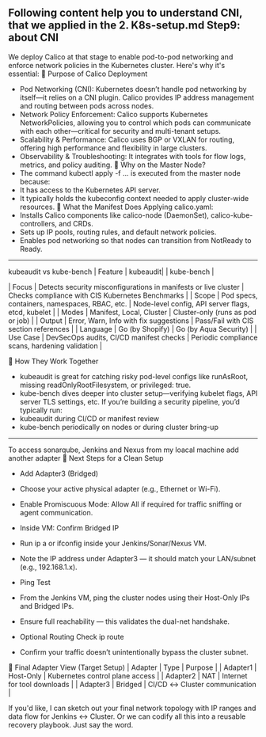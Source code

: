 ## Following content help you to understand CNI, that we applied in the 2. K8s-setup.md  Step9: about CNI


We deploy Calico at that stage to enable pod-to-pod networking and enforce network policies in the Kubernetes cluster. Here's why it's essential:
🚦 Purpose of Calico Deployment
- Pod Networking (CNI): Kubernetes doesn’t handle pod networking by itself—it relies on a CNI plugin. Calico provides IP address management and routing between pods across nodes.
- Network Policy Enforcement: Calico supports Kubernetes NetworkPolicies, allowing you to control which pods can communicate with each other—critical for security and multi-tenant setups.
- Scalability & Performance: Calico uses BGP or VXLAN for routing, offering high performance and flexibility in large clusters.
- Observability & Troubleshooting: It integrates with tools for flow logs, metrics, and policy auditing.
📍 Why on the Master Node?
- The command kubectl apply -f ... is executed from the master node because:
- It has access to the Kubernetes API server.
- It typically holds the kubeconfig context needed to apply cluster-wide resources.
🧩 What the Manifest Does
Applying calico.yaml:
- Installs Calico components like calico-node (DaemonSet), calico-kube-controllers, and CRDs.
- Sets up IP pools, routing rules, and default network policies.
- Enables pod networking so that nodes can transition from NotReady to Ready.
---------------




 kubeaudit vs kube-bench
| Feature                         | kubeaudit|                                                      | kube-bench |


| Focus      | Detects security misconfigurations in manifests or live cluster            | Checks compliance with CIS Kubernetes Benchmarks | 
| Scope      | Pod specs, containers, namespaces, RBAC, etc.                              | Node-level config, API server flags, etcd, kubelet | 
| Modes      | Manifest, Local, Cluster                                                   | Cluster-only (runs as pod or job) | 
| Output     | Error, Warn, Info with fix suggestions                                    | Pass/Fail with CIS section references | 
| Language   | Go (by Shopify)                                                         | Go (by Aqua Security) | 
| Use Case   | DevSecOps audits, CI/CD manifest checks                                 | Periodic compliance scans, hardening validation | 


🧠 How They Work Together
- kubeaudit is great for catching risky pod-level configs like runAsRoot, missing readOnlyRootFilesystem, or privileged: true.
- kube-bench dives deeper into cluster setup—verifying kubelet flags, API server TLS settings, etc.
If you’re building a security pipeline, you’d typically run:
- kubeaudit during CI/CD or manifest review
- kube-bench periodically on nodes or during cluster bring-up
-------
To access sonarqube, Jenkins and Nexus from my loacal machine add another adapter 
🔧 Next Steps for a Clean Setup
- Add Adapter3 (Bridged)
- Choose your active physical adapter (e.g., Ethernet or Wi-Fi).
- Enable Promiscuous Mode: Allow All if required for traffic sniffing or agent communication.
- Inside VM: Confirm Bridged IP
- Run ip a or ifconfig inside your Jenkins/Sonar/Nexus VM.
- Note the IP address under Adapter3 — it should match your LAN/subnet (e.g., 192.168.1.x).
- Ping Test
- From the Jenkins VM, ping the cluster nodes using their Host-Only IPs and Bridged IPs.
- Ensure full reachability — this validates the dual-net handshake.
- Optional Routing Check
ip route


- Confirm your traffic doesn’t unintentionally bypass the cluster subnet.

🧭 Final Adapter View (Target Setup)
| Adapter | Type | Purpose | 
| Adapter1 | Host-Only | Kubernetes control plane access | 
| Adapter2 | NAT | Internet for tool downloads | 
| Adapter3 | Bridged | CI/CD ↔ Cluster communication | 



If you'd like, I can sketch out your final network topology with IP ranges and data flow for Jenkins ↔ Cluster. Or we can codify all this into a reusable recovery playbook. Just say the word.





